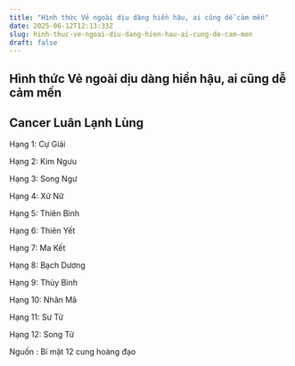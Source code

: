 ```yaml
---
title: "Hình thức Vẻ ngoài dịu dàng hiền hậu, ai cũng dễ cảm mến"
date: 2025-06-12T12:13:33Z
slug: hinh-thuc-ve-ngoai-diu-dang-hien-hau-ai-cung-de-cam-men
draft: false
---
```


## Hình thức Vẻ ngoài dịu dàng hiền hậu, ai cũng dễ cảm mến

## Cancer Luân Lạnh Lùng

Hạng 1: Cự Giải​

Hạng 2: Kim Ngưu​

Hạng 3: Song Ngư​

Hạng 4: Xử Nữ ​

Hạng 5: Thiên Bình

Hạng 6: Thiên Yết

Hạng 7: Ma Kết

Hạng 8: Bạch Dương

Hạng 9: Thủy Bình

Hạng 10: Nhân Mã

Hạng 11: Sư Tử

Hạng 12: Song Tử​
 
Nguồn : Bí mật 12 cung hoàng đạo ​